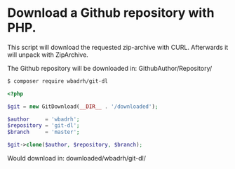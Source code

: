 # Download a Github repository with PHP.

This script will download the requested zip-archive with CURL.
Afterwards it will unpack with ZipArchive.

The Github repository will be downloaded in: GithubAuthor/Repository/

```sh
$ composer require wbadrh/git-dl
```

```php
<?php

$git = new GitDownload(__DIR__ . '/downloaded');

$author     = 'wbadrh';
$repository = 'git-dl';
$branch     = 'master';

$git->clone($author, $repository, $branch);
```

Would download in: downloaded/wbadrh/git-dl/
